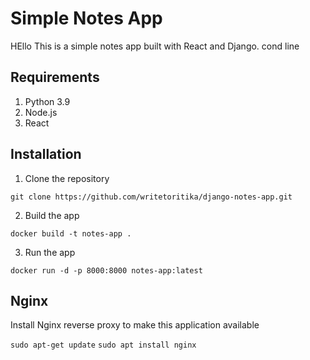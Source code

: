 # Simple Notes App
HEllo
This is a simple notes app built with React and Django.
cond line
## Requirements
1. Python 3.9
2. Node.js
3. React

## Installation
1. Clone the repository
```
git clone https://github.com/writetoritika/django-notes-app.git
```

2. Build the app
```
docker build -t notes-app .
```

3. Run the app
```
docker run -d -p 8000:8000 notes-app:latest
```

## Nginx

Install Nginx reverse proxy to make this application available

`sudo apt-get update`
`sudo apt install nginx`
